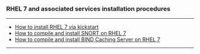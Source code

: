 ### RHEL 7 and associated services installation procedures
- - - -
- [How to install RHEL 7 via kickstart](https://github.com/nomorespice/rhel7-howto/wiki/How-to-install-RHEL-7-via-kickstart)
- [How to compile and install SNORT on RHEL 7](https://github.com/nomorespice/rhel7-howto/wiki/How-to-compile-and-install-SNORT-on-RHEL-7)
- [How to compile and install BIND Caching Server on RHEL 7](https://github.com/nomorespice/rhel7-howto/wiki/How-to-compile-and-install-BIND-Caching-Server-on-RHEL-7)
- - - -
